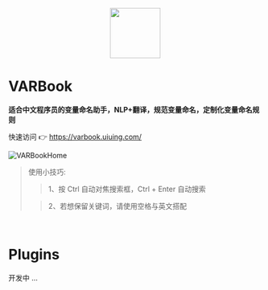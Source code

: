 <br />

<div align="center">
    <a href="https://varbook.uiuing.com" target="_blank">
        <img src="https://user-images.githubusercontent.com/73827386/179419364-cf246ec3-6b37-4c00-bf21-9ebbca68b6df.png" width="100" height="100">
    </a>
</div>

# VARBook
**适合中文程序员的变量命名助手，NLP+翻译，规范变量命名，定制化变量命名规则**

快速访问 👉 https://varbook.uiuing.com/

![VARBookHome](https://user-images.githubusercontent.com/73827386/179419670-d6557878-002e-47d2-a34c-aa1739224ca0.png)

> 使用小技巧:
> 
> > 1、按 Ctrl 自动对焦搜索框，Ctrl + Enter 自动搜索
>
> > 2、若想保留关键词，请使用空格与英文搭配

<br />

# Plugins

开发中 ...
